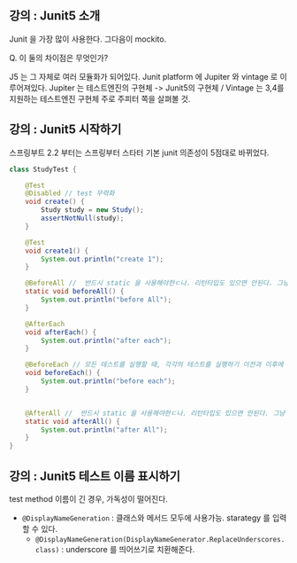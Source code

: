 ## 강의 : Junit5 소개

Junit 을 가장 많이 사용한다. 그다음이 mockito.

Q. 이 둘의 차이점은 무엇인가?

J5 는 그 자체로 여러 모듈화가 되어있다. Junit platform 에 Jupiter 와 vintage 로 이루어져있다. Jupiter 는 테스트엔진의 구현체 -> Junit5의 구현체 / Vintage 는
3,4를 지원하는 테스트엔진 구현체 주로 주피터 쪽을 살펴볼 것.

## 강의 : Junit5 시작하기

스프링부트 2.2 부터는 스프링부터 스타터 기본 junit 의존성이 5점대로 바뀌었다.

```java
class StudyTest {

    @Test
    @Disabled // test 무력화
    void create() {
        Study study = new Study();
        assertNotNull(study);
    }

    @Test
    void create1() {
        System.out.println("create 1");
    }

    @BeforeAll //  반드시 static 을 사용해야한ㄷ나. 리턴타입도 있으면 안된다. 그냥 static void 로 작성한다고 기억하라.
    static void beforeAll() {
        System.out.println("before All");
    }

    @AfterEach
    void afterEach() {
        System.out.println("after each");
    }

    @BeforeEach // 모든 테스트를 실행할 때, 각각의 테스트를 실행하기 이전과 이후에 한번씩 실행됨. ? (이후는 왜?)
    void beforeEach() {
        System.out.println("before each");
    }


    @AfterAll //  반드시 static 을 사용해야한ㄷ나. 리턴타입도 있으면 안된다. 그냥 static void 로 작성한다고 기억하라.
    static void afterAll() {
        System.out.println("after All");
    }
}
```

## 강의 : Junit5 테스트 이름 표시하기
test method 이름이 긴 경우, 가독성이 떨어진다. 
- `@DisplayNameGeneration` :  클래스와 메서드 모두에 사용가능. starategy 를 입력할 수 있다.
  - `@DisplayNameGeneration(DisplayNameGenerator.ReplaceUnderscores.class)` : underscore 를 띄어쓰기로 치환해준다.


